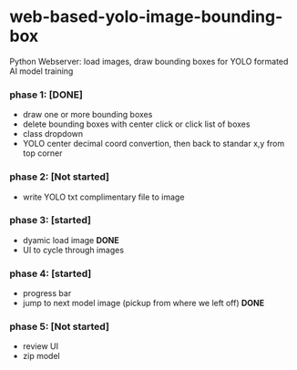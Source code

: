 # web-based-yolo-image-bounding-box
Python Webserver: load images, draw bounding boxes for YOLO formated AI model training 

### phase 1: [DONE]
  - draw one or more bounding boxes
  - delete bounding boxes with center click or click list of boxes
  - class dropdown 
  - YOLO center decimal coord convertion, then back to standar x,y from top corner


### phase 2: [Not started]
  - write YOLO txt complimentary file to image


### phase 3: [started]
  - dyamic load image **DONE**
  - UI to cycle through images


### phase 4: [started]
  - progress bar
  - jump to next model image (pickup from where we left off) **DONE**


### phase 5: [Not started]
  - review UI
  - zip model

